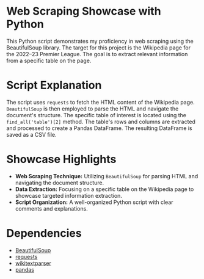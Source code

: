 # Web Scraping Showcase with Python

This Python script demonstrates my proficiency in web scraping using the BeautifulSoup library. The target for this project is the Wikipedia page for the 2022–23 Premier League. The goal is to extract relevant information from a specific table on the page.

# Script Explanation
The script uses `requests` to fetch the HTML content of the Wikipedia page.
`BeautifulSoup` is then employed to parse the HTML and navigate the document's structure.
The specific table of interest is located using the `find_all('table')[2]` method.
The table's rows and columns are extracted and processed to create a Pandas DataFrame.
The resulting DataFrame is saved as a CSV file.

# Showcase Highlights
- **Web Scraping Technique:** Utilizing `BeautifulSoup` for parsing HTML and navigating the document structure.
- **Data Extraction:** Focusing on a specific table on the Wikipedia page to showcase targeted information extraction.
- **Script Organization:** A well-organized Python script with clear comments and explanations.

# Dependencies
- [BeautifulSoup](https://www.crummy.com/software/BeautifulSoup/bs4/doc/)
- [requests](https://docs.python-requests.org/en/master/)
- [wikitextparser](https://github.com/earwig/wikitextparser)
- [pandas](https://pandas.pydata.org/)
  
